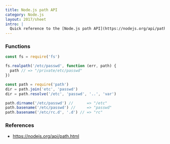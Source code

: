 ```yaml
---
title: Node.js path API
category: Node.js
layout: 2017/sheet
intro: |
  Quick reference to the [Node.js path API](https://nodejs.org/api/path.html).
---
```


### Functions

```js
const fs = require('fs')

fs.realpath('/etc/passwd', function (err, path) {
  path // => "/private/etc/passwd"
})
```

```js
const path = require('path')
dir = path.join('etc', 'passwd')
dir = path.resolve('/etc', 'passwd', '..', 'var')
```

```js
path.dirname('/etc/passwd') //      => "/etc"
path.basename('/etc/passwd') //     => "passwd"
path.basename('/etc/rc.d', '.d') // => "rc"
```

### References

- https://nodejs.org/api/path.html
